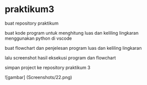 # praktikum3
<p>buat repository praktikum </p>
<P>buat kode program untuk menghitung luas dan keliling lingkaran menggunakan python di vscode </P>
<P>buat flowchart dan penjelesan program luas dan keliling lingkaran </P>
<P>lalu screenshot hasil eksekusi program dan flowchart </P>
<P>simpan project ke repository praktikum 3 </P>

![gambar] (Screenshots/22.png) 
